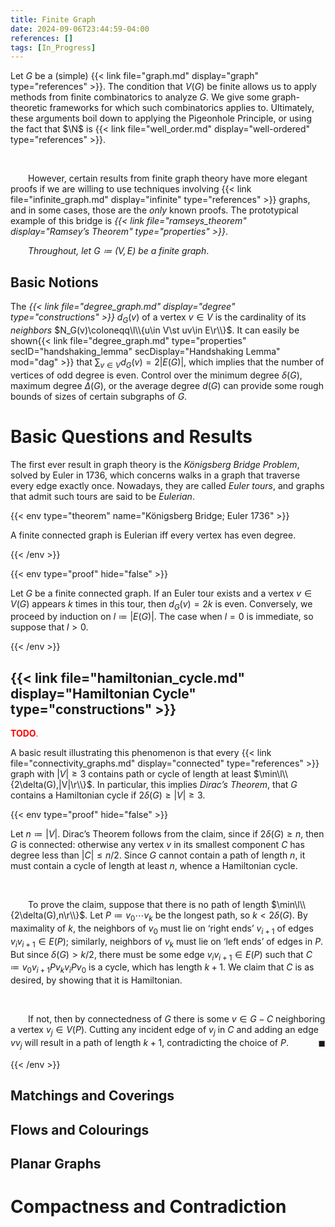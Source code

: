 ```yaml
---
title: Finite Graph
date: 2024-09-06T23:44:59-04:00
references: []
tags: [In_Progress]
---
```


Let $G$ be a (simple) {{< link file="graph.md" display="graph" type="references" >}}. The condition that $V(G)$ be finite allows us to apply methods from finite combinatorics to analyze $G$. We give some graph-theoretic frameworks for which such combinatorics applies to. Ultimately, these arguments boil down to applying the Pigeonhole Principle, or using the fact that $\N$ is {{< link file="well_order.md" display="well-ordered" type="references" >}}.

<br>

&emsp;&emsp;However, certain results from finite graph theory have more elegant proofs if we are willing to use techniques involving {{< link file="infinite_graph.md" display="infinite" type="references" >}} graphs, and in some cases, those are the *only* known proofs. The prototypical example of this bridge is *{{< link file="ramseys_theorem" display="Ramsey’s Theorem" type="properties" >}}*.

<div class="space"></div>

&emsp;&emsp;*Throughout, let $G\coloneqq(V,E)$ be a finite graph*.

## Basic Notions

The *{{< link file="degree_graph.md" display="degree" type="constructions" >}}* $d_G(v)$ of a vertex $v\in V$ is the cardinality of its *neighbors* $N_G(v)\coloneqq\l\\{u\in V\st uv\in E\r\\}$. It can easily be shown{{< link file="degree_graph.md" type="properties" secID="handshaking_lemma" secDisplay="Handshaking Lemma" mod="dag" >}} that $\sum_{v\in V}d_G(v)=2|E(G)|$, which implies that the number of vertices of odd degree is even. Control over the minimum degree $\delta(G)$, maximum degree $\Delta(G)$, or the average degree $d(G)$ can provide some rough bounds of sizes of certain subgraphs of $G$.

# Basic Questions and Results

The first ever result in graph theory is the *Königsberg Bridge Problem*, solved by Euler in 1736, which concerns walks in a graph that traverse every edge exactly once. Nowadays, they are called *Euler tours*, and graphs that admit such tours are said to be *Eulerian*.

{{< env type="theorem" name="Königsberg Bridge; Euler 1736" >}}

A finite connected graph is Eulerian iff every vertex has even degree.

{{< /env >}}

{{< env type="proof" hide="false" >}}

Let $G$ be a finite connected graph. If an Euler tour exists and a vertex $v\in V(G)$ appears $k$ times in this tour, then $d_G(v)=2k$ is even. Conversely, we proceed by induction on $l\coloneqq|E(G)|$. The case when $l=0$ is immediate, so suppose that $l>0$.

{{< /env >}}

## {{< link file="hamiltonian_cycle.md" display="Hamiltonian Cycle" type="constructions" >}}

<span style="color:red">**TODO**.</span>

A basic result illustrating this phenomenon is that every {{< link file="connectivity_graphs.md" display="connected" type="references" >}} graph with $|V|\geq3$ contains path or cycle of length at least $\min\l\\{2\delta(G),|V|\r\\}$. In particular, this implies *Dirac’s Theorem*, that $G$ contains a Hamiltonian cycle if $2\delta(G)\geq|V|\geq3$.

<div class="space"></div>

{{< env type="proof" hide="false" >}}

Let $n\coloneqq|V|$. Dirac’s Theorem follows from the claim, since if $2\delta(G)\geq n$, then $G$ is connected: otherwise any vertex $v$ in its smallest component $C$ has degree less than $|C|\leq n/2$. Since $G$ cannot contain a path of length $n$, it must contain a cycle of length at least $n$, whence a Hamiltonian cycle.

<br>

&emsp;&emsp;To prove the claim, suppose that there is no path of length $\min\l\\{2\delta(G),n\r\\}$. Let $P\coloneqq v_0\cdots v_k$ be the longest path, so $k<2\delta(G)$. By maximality of $k$, the neighbors of $v_0$ must lie on ‘right ends’ $v_{i+1}$ of edges $v_iv_{i+1}\in E(P)$; similarly, neighbors of $v_k$ must lie on ‘left ends’ of edges in $P$. But since $\delta(G)>k/2$, there must be some edge $v_iv_{i+1}\in E(P)$ such that $C\coloneqq v_0v_{i+1}Pv_kv_iPv_0$ is a cycle, which has length $k+1$. We claim that $C$ is as desired, by showing that it is Hamiltonian.

<br>

&emsp;&emsp;If not, then by connectedness of $G$ there is some $v\in G-C$ neighboring a vertex $v_j\in V(P)$. Cutting any incident edge of $v_j$ in $C$ and adding an edge $vv_j$ will result in a path of length $k+1$, contradicting the choice of $P$.<span style="float:right;">$\blacksquare$</span>

{{< /env >}}

## Matchings and Coverings

## Flows and Colourings

## Planar Graphs

# Compactness and Contradiction
